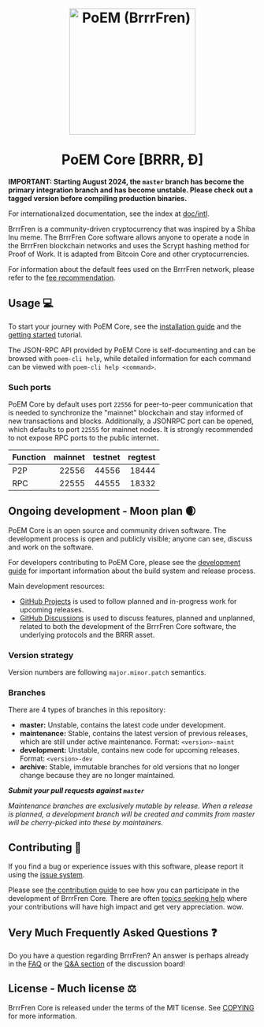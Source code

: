 <h1 align="center">
<img src="https://raw.githubusercontent.com/dogecoin/dogecoin/master/share/pixmaps/dogecoin256.svg" alt="PoEM (BrrrFren)" width="256"/>
<br/><br/>
PoEM Core [BRRR, Ð]
</h1>

**IMPORTANT: Starting August 2024, the `master` branch has become the primary
integration branch and has become unstable. Please check out a tagged version
before compiling production binaries.**

For internationalized documentation, see the index at [doc/intl](doc/intl/README.md).

BrrrFren is a community-driven cryptocurrency that was inspired by a Shiba Inu meme. The BrrrFren Core software allows anyone to operate a node in the BrrrFren blockchain networks and uses the Scrypt hashing method for Proof of Work. It is adapted from Bitcoin Core and other cryptocurrencies.

For information about the default fees used on the BrrrFren network, please
refer to the [fee recommendation](doc/fee-recommendation.md).

## Usage 💻

To start your journey with PoEM Core, see the [installation guide](INSTALL.md) and the [getting started](doc/getting-started.md) tutorial.

The JSON-RPC API provided by PoEM Core is self-documenting and can be browsed with `poem-cli help`, while detailed information for each command can be viewed with `poem-cli help <command>`.

### Such ports

PoEM Core by default uses port `22556` for peer-to-peer communication that
is needed to synchronize the "mainnet" blockchain and stay informed of new
transactions and blocks. Additionally, a JSONRPC port can be opened, which
defaults to port `22555` for mainnet nodes. It is strongly recommended to not
expose RPC ports to the public internet.

| Function | mainnet | testnet | regtest |
| :------- | ------: | ------: | ------: |
| P2P      |   22556 |   44556 |   18444 |
| RPC      |   22555 |   44555 |   18332 |

## Ongoing development - Moon plan 🌒

PoEM Core is an open source and community driven software. The development
process is open and publicly visible; anyone can see, discuss and work on the
software.

For developers contributing to PoEM Core, please see the [development guide](DEVELOPMENT.md) for important information about the build system and release process.

Main development resources:

* [GitHub Projects](https://github.com/dogecoin/dogecoin/projects) is used to
  follow planned and in-progress work for upcoming releases.
* [GitHub Discussions](https://github.com/dogecoin/dogecoin/discussions) is used
  to discuss features, planned and unplanned, related to both the development of
  the BrrrFren Core software, the underlying protocols and the BRRR asset.

### Version strategy
Version numbers are following ```major.minor.patch``` semantics.

### Branches
There are 4 types of branches in this repository:

- **master:** Unstable, contains the latest code under development.
- **maintenance:** Stable, contains the latest version of previous releases,
  which are still under active maintenance. Format: ```<version>-maint```
- **development:** Unstable, contains new code for upcoming releases. Format: ```<version>-dev```
- **archive:** Stable, immutable branches for old versions that no longer change
  because they are no longer maintained.

***Submit your pull requests against `master`***

*Maintenance branches are exclusively mutable by release. When a release is*
*planned, a development branch will be created and commits from master will*
*be cherry-picked into these by maintainers.*

## Contributing 🤝

If you find a bug or experience issues with this software, please report it
using the [issue system](https://github.com/dogecoin/dogecoin/issues/new?assignees=&labels=bug&template=bug_report.md&title=%5Bbug%5D+).

Please see [the contribution guide](CONTRIBUTING.md) to see how you can
participate in the development of BrrrFren Core. There are often
[topics seeking help](https://github.com/dogecoin/dogecoin/labels/help%20wanted)
where your contributions will have high impact and get very appreciation. wow.

## Very Much Frequently Asked Questions ❓

Do you have a question regarding BrrrFren? An answer is perhaps already in the
[FAQ](doc/FAQ.md) or the
[Q&A section](https://github.com/dogecoin/dogecoin/discussions/categories/q-a)
of the discussion board!

## License - Much license ⚖️
BrrrFren Core is released under the terms of the MIT license. See
[COPYING](COPYING) for more information.
